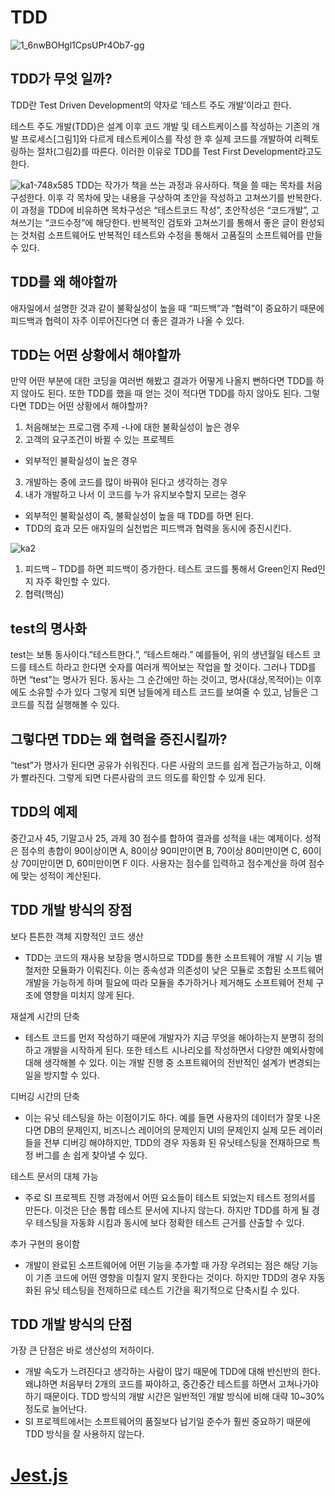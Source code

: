 # TDD
<div style="witdth=200px"><div>

![1_6nwBOHgl1CpsUPr4Ob7-gg](https://user-images.githubusercontent.com/88940298/144003150-91c92d8c-9d27-4dcd-807d-4e2e99bbe69a.png)

 ## TDD가 무엇 일까?
TDD란 Test Driven Development의 약자로 ‘테스트 주도 개발’이라고 한다.

테스트 주도 개발(TDD)은 설계 이후 코드 개발 및 테스트케이스를 작성하는 기존의 개발 프로세스[그림1]와 다르게 테스트케이스를 작성 한 후 실제 코드를 개발하여 리펙토링하는 절차(그림2)를 따른다. 이러한 이유로 TDD를 Test First Development라고도 한다.

 
 ![ka1-748x585](https://user-images.githubusercontent.com/88940298/144003602-9d7a635d-3ce7-453f-b83c-65dc9144057d.png)
TDD는 작가가 책을 쓰는 과정과 유사하다. 책을 쓸 때는 목차를 처음 구성한다. 이후 각 목차에 맞는 내용을 구상하여 초안을 작성하고 고쳐쓰기를 반복한다. 이 과정을 TDD에 비유하면 목차구성은 “테스트코드 작성”, 초안작성은 “코드개발”, 고쳐쓰기는 “코드수정”에 해당한다. 반복적인 검토와 고쳐쓰기를 통해서 좋은 글이 완성되는 것처럼 소프트웨어도 반복적인 테스트와 수정을 통해서 고품질의 소프트웨어를 만들 수 있다.

## TDD를 왜 해야할까
애자일에서 설명한 것과 같이 불확실성이 높을 때 “피드백”과 “협력”이 중요하기 때문에 피드백과 협력이 자주 이루어진다면 더 좋은 결과가 나올 수 있다.

## TDD는 어떤 상황에서 해야할까
만약 어떤 부분에 대한 코딩을 여러번 해봤고 결과가 어떻게 나올지 뻔하다면 TDD를 하지 않아도 된다. 또한 TDD를 했을 때 얻는 것이 적다면 TDD를 하지 않아도 된다. 그렇다면 TDD는 어떤 상황에서 해야할까?

1. 처음해보는 프로그램 주제
-나에 대한 불확실성이 높은 경우
2. 고객의 요구조건이 바뀔 수 있는 프로젝트
- 외부적인 불확실성이 높은 경우
3. 개발하는 중에 코드를 많이 바꿔야 된다고 생각하는 경우
4. 내가 개발하고 나서 이 코드를 누가 유지보수할지 모르는 경우
- 외부적인 불확실성이 즉, 불확실성이 높을 때 TDD를 하면 된다.
- TDD의 효과
모든 애자일의 실천법은 피드백과 협력을 동시에 증진시킨다.
 
 ![ka2](https://user-images.githubusercontent.com/88940298/144003807-d10dd8b6-cb62-492b-8298-b81fc15e98db.png)

 
 1. 피드백 – TDD를 하면 피드백이 증가한다. 테스트 코드를 통해서 Green인지 Red인지 자주 확인할 수 있다.
2. 협력(핵심)

## test의 명사화
test는 보통 동사이다.”테스트한다.”, “테스트해라.” 예를들어, 위의 생년월일 테스트 코드를 테스트 하라고 한다면 숫자를 여러개 찍어보는 작업을 할 것이다.
그러나 TDD를 하면 “test”는 명사가 된다. 동사는 그 순간에만 하는 것이고, 명사(대상,목적어)는 이후에도 소유할 수가 있다 그렇게 되면 남들에게 테스트 코드를 보여줄 수 있고, 남들은 그 코드를 직접 실행해볼 수 있다.

##  그렇다면 TDD는 왜 협력을 증진시킬까?
“test”가 명사가 된다면 공유가 쉬워진다. 다른 사람의 코드를 쉽게 접근가능하고, 이해가 빨라진다. 그렇게 되면 다른사람의 코드 의도를 확인할 수 있게 된다.

## TDD의 예제
중간고사 45, 기말고사 25, 과제 30 점수를 합하여 결과를 성적을 내는 예제이다. 성적은 점수의 총합이 90이상이면 A, 80이상 90미만이면 B, 70이상 80미만이면 C, 60이상 70미만이면 D, 60미만이면 F 이다. 사용자는 점수를 입력하고 점수계산을 하여 점수에 맞는 성적이 계산된다.
 
 
 
 
## TDD 개발 방식의 장점

보다 튼튼한 객체 지향적인 코드 생산
- TDD는 코드의 재사용 보장을 명시하므로 TDD를 통한 소프트웨어 개발 시 기능 별 철저한 모듈화가 이뤄진다. 이는 종속성과 의존성이 낮은 모듈로 조합된 소프트웨어 개발을 가능하게 하며 필요에 따라 모듈을 추가하거나 제거해도 소프트웨어 전체 구조에 영향을 미치지 않게 된다.

재설계 시간의 단축
- 테스트 코드를 먼저 작성하기 때문에 개발자가 지금 무엇을 해야하는지 분명히 정의하고 개발을 시작하게 된다. 또한 테스트 시나리오를 작성하면서 다양한 예외사항에 대해 생각해볼 수 있다. 이는 개발 진행 중 소프트웨어의 전반적인 설계가 변경되는 일을 방지할 수 있다.

디버깅 시간의 단축
- 이는 유닛 테스팅을 하는 이점이기도 하다. 예를 들면 사용자의 데이터가 잘못 나온다면 DB의 문제인지, 비즈니스 레이어의 문제인지 UI의 문제인지 실제 모든 레이러들을 전부 디버깅 해야하지만, TDD의 경우 자동화 된 유닛테스팅을 전재하므로 특정 버그를 손 쉽게 찾아낼 수 있다.

테스트 문서의 대체 가능
- 주로 SI 프로젝트 진행 과정에서 어떤 요소들이 테스트 되었는지 테스트 정의서를 만든다. 이것은 단순 통합 테스트 문서에 지나지 않는다. 하지만 TDD를 하게 될 경우 테스팅을 자동화 시킴과 동시에 보다 정확한 테스트 근거를 산출할 수 있다.

추가 구현의 용이함
- 개발이 완료된 소프트웨어에 어떤 기능을 추가할 때 가장 우려되는 점은 해당 기능이 기존 코드에 어떤 영향을 미칠지 알지 못한다는 것이다. 하지만 TDD의 경우 자동화된 유닛 테스팅을 전제하므로 테스트 기간을 획기적으로 단축시킬 수 있다.

## TDD 개발 방식의 단점
가장 큰 단점은 바로 생산성의 저하이다.

- 개발 속도가 느려진다고 생각하는 사람이 많기 때문에 TDD에 대해 반신반의 한다. 왜냐하면 처음부터 2개의 코드를 짜야하고, 중간중간 테스트를 하면서 고쳐나가야 하기 때문이다. TDD 방식의 개발 시간은 일반적인 개발 방식에 비해 대략 10~30% 정도로 늘어난다.
- SI 프로젝트에서는 소프트웨어의 품질보다 납기일 준수가 훨씬 중요하기 때문에 TDD 방식을 잘 사용하지 않는다.
 
 
 
 # [Jest.js](https://github.com/SYS-3th/tdd/blob/c064f289086c3742ab7ca49e777304239ba56950/Jest.md)
